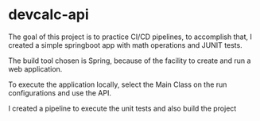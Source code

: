 # devcalc-api
The goal of this project is to practice CI/CD pipelines, to accomplish that, I created a simple springboot app with math operations and JUNIT tests.

The build tool chosen is Spring, because of the facility to create and run a web application.

To execute the application locally, select the Main Class on the run configurations and use the API.

I created a pipeline to execute the unit tests and also build the project
